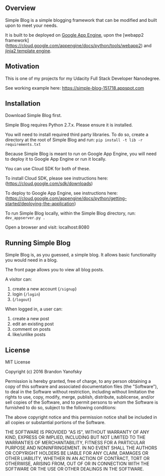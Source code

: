 ## Overview

Simple Blog is a simple blogging framework that can be modified and built upon to meet your needs.

It is built to be deployed on [Google App Engine](https://cloud.google.com/appengine/docs/python/), upon the [webapp2 framework] (https://cloud.google.com/appengine/docs/python/tools/webapp2) and [jinja2 template engine](http://jinja.pocoo.org/).

## Motivation

This is one of my projects for my Udacity Full Stack Developer Nanodegree.

See working example here: https://simple-blog-151718.appspot.com

## Installation

Download Simple Blog first.

Simple Blog requires Python 2.7.x. Please ensure it is installed.

You will need to install required third party libraries. To do so, create a directory at the root of Simple Blog and run:
`pip install -t lib -r requirements.txt`

Because Simple Blog is meant to run on Google App Engine, you will need to deploy it to Google App Engine or run it locally.

You can use Cloud SDK for both of these.

To install Cloud SDK, please see instructions here: (https://cloud.google.com/sdk/downloads)

To deploy to Google App Engine, see instructions here: (https://cloud.google.com/appengine/docs/python/getting-started/deploying-the-application)

To run Simple Blog locally, within the Simple Blog directory, run:
`dev_appserver.py .`

Open a browser and visit: localhost:8080

## Running Simple Blog

Simple Blog is, as you guessed, a simple blog. It allows basic functionality you would need in a blog.

The front page allows you to view all blog posts.

A visitor can:
1. create a new account (`/signup`)
2. login (`/login`)
3. (`/logout`)

When logged in, a user can:
1. create a new post
2. edit an existing post
3. comment on posts
4. like/unlike posts

## License

MIT License

Copyright (c) 2016 Brandon Yanofsky

Permission is hereby granted, free of charge, to any person obtaining a copy
of this software and associated documentation files (the "Software"), to deal
in the Software without restriction, including without limitation the rights
to use, copy, modify, merge, publish, distribute, sublicense, and/or sell
copies of the Software, and to permit persons to whom the Software is
furnished to do so, subject to the following conditions:

The above copyright notice and this permission notice shall be included in all
copies or substantial portions of the Software.

THE SOFTWARE IS PROVIDED "AS IS", WITHOUT WARRANTY OF ANY KIND, EXPRESS OR
IMPLIED, INCLUDING BUT NOT LIMITED TO THE WARRANTIES OF MERCHANTABILITY,
FITNESS FOR A PARTICULAR PURPOSE AND NONINFRINGEMENT. IN NO EVENT SHALL THE
AUTHORS OR COPYRIGHT HOLDERS BE LIABLE FOR ANY CLAIM, DAMAGES OR OTHER
LIABILITY, WHETHER IN AN ACTION OF CONTRACT, TORT OR OTHERWISE, ARISING FROM,
OUT OF OR IN CONNECTION WITH THE SOFTWARE OR THE USE OR OTHER DEALINGS IN THE
SOFTWARE.
